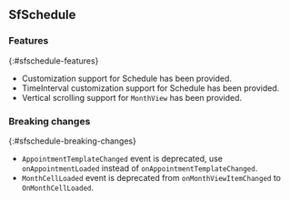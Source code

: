 ## SfSchedule

### Features
{:#sfschedule-features} 

* Customization support for Schedule has been provided.
* TimeInterval customization support for Schedule has been provided. 
* Vertical scrolling support for `MonthView` has been provided.

### Breaking changes
{:#sfschedule-breaking-changes}
* `AppointmentTemplateChanged` event is deprecated, use `onAppointmentLoaded` instead of `onAppointmentTemplateChanged`.
* `MonthCellLoaded` event is deprecated from `onMonthViewItemChanged` to `OnMonthCellLoaded`.


